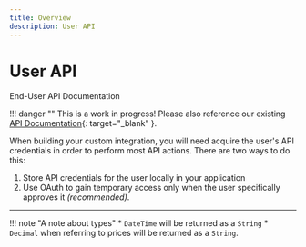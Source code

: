 ```yaml
---
title: Overview
description: User API
---
```

# User API

End-User API Documentation

!!! danger ""
    This is a work in progress! Please also reference our existing [API Documentation](https://demo.computestacks.net/documentation/api){: target="_blank" }.

When building your custom integration, you will need acquire the user's API credentials in order to perform most API actions. There are two ways to do this:

1. Store API credentials for the user locally in your application
2. Use OAuth to gain temporary access only when the user specifically approves it _(recommended)_.

---

!!! note "A note about types"
    * `DateTime` will be returned as a `String`
    * `Decimal` when referring to prices will be returned as a `String`.
